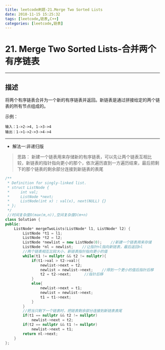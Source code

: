 ```yaml
---
title: leetcode刷题-21.Merge Two Sorted Lists
date: 2018-11-15 15:25:32
tags: [leetcode,链表,C++]
categories: [leetcode,链表]
---
```


# 21. Merge Two Sorted Lists-合并两个有序链表

---

## 描述

将两个有序链表合并为一个新的有序链表并返回。新链表是通过拼接给定的两个链表的所有节点组成的。 

示例：

```
输入：1->2->4, 1->3->4
输出：1->1->2->3->4->4
```

---

- 解法一:非递归版

>思路：
>新建一个链表用来存储新的有序链表，可以先让两个链表互相比较，新链表的指针指向更小的那个，依次遍历直到一方遍历结束，最后把剩下的那个链表的剩余部分连接到新链表的表尾

```c++
/**
 * Definition for singly-linked list.
 * struct ListNode {
 *     int val;
 *     ListNode *next;
 *     ListNode(int x) : val(x), next(NULL) {}
 * };
 */
 //时间复杂度O(max(m,n)),空间复杂度O(m+n)
class Solution {
public:
    ListNode* mergeTwoLists(ListNode* l1, ListNode* l2) {
        ListNode *t1 = l1;
        ListNode *t2 = l2;
        ListNode *newlist = new ListNode(0);    //新建一个链表用来存储
        ListNode *nl = newlist;    //让指针nl指向新链表，最后返回nl
        //两个链表相互比较大小，新链表指针指向更小的值
        while(t1 != nullptr && t2 != nullptr){
            if(t1->val > t2->val){
                newlist->next = t2;
                newlist = newlist->next;    //得到一个更小的值后指针后移
                t2 = t2->next;      //指针后移
            }
            else{
                newlist->next = t1;
                newlist = newlist->next;
                t1 = t1->next;
            }
        }
        //把当只剩下一个链表时，把链表剩余部分连接到新链表表尾
        if(t1 == nullptr && t2 != nullptr)
            newlist->next = t2;     
        if(t2 == nullptr && t1 != nullptr)
            newlist->next = t1;
        return nl->next;
    }
};
```